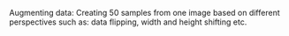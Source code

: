 Augmenting data:
Creating 50 samples from one image based on different perspectives such as: data flipping, width and height shifting etc.

